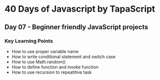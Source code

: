 # 40 Days of Javascript by TapaScript
## Day 07 - Beginner friendly JavaScript projects

### Key Learning Points
- How to use proper variable name
- How to write conditional statement and switch case
- How to use Math.random()
- How to define function and invoke function
- How to use recursion to repeatitive task